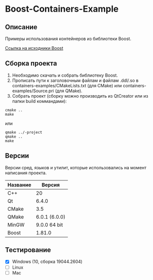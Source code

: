 # Boost-Containers-Example

## Описание

Примеры использования контейнеров из библиотеки Boost.

[Ссылка на исходники Boost](https://github.com/boostorg/boost "Boost")

## Сборка проекта

1. Необходимо cкачать и собрать библиотеку Boost.
2. Прописать пути к заголовочным файлам и файлам .ddl/.so в containers-examples/СMakeLists.txt (для CMake) или containers-examples/Source.pri (для QMake).
3. Собрать проект (cборку можно производить из QtCreator или из папки build коммандами):

```
cmake ..
make
```
или

```
qmake ../-project
qmake ..
make
```

## Версии

Версии сред, языков и утилит, которые использовались на момент написания проекта.

| Название   | Версия        |
| -----------|---------------|
| C++        | 20            |
| Qt         | 6.4.0         |
| CMake      | 3.5           |
| QMake      | 6.0.1 (6.0.0) |
| MinGW      | 9.0.0 64 bit  |
| Boost      | 1.81.0        |

## Тестирование

- [x] Windows (10, сборка 19044.2604)
- [ ] Linux
- [ ] Mac
